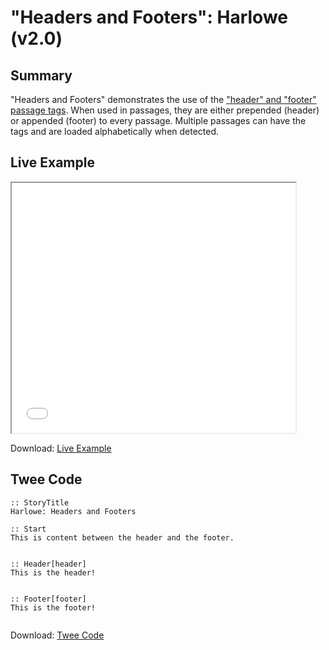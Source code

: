 # "Headers and Footers": Harlowe (v2.0)

## Summary

"Headers and Footers" demonstrates the use of the ["header" and "footer" passage tags](https://twine2.neocities.org/#passagetag_header). When used in passages, they are either prepended (header) or appended (footer) to every passage. Multiple passages can have the tags and are loaded alphabetically when detected.

## Live Example

<section>
<iframe src="harlowe_headersandfooters_example.html" height=400 width=90%></iframe>


Download: <a href="harlowe_headersandfooters_example.html" target="_blank">Live Example</a>
</section>

## Twee Code

```
:: StoryTitle
Harlowe: Headers and Footers

:: Start
This is content between the header and the footer.


:: Header[header]
This is the header!


:: Footer[footer]
This is the footer!


```

Download: <a href="harlowe_headersandfooters_twee.txt" target="_blank">Twee Code</a>


